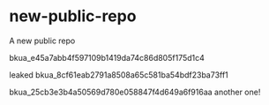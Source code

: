 # new-public-repo
A new public repo

bkua_e45a7abb4f597109b1419da74c86d805f175d1c4


leaked bkua_8cf61eab2791a8508a65c581ba54bdf23ba73ff1

bkua_25cb3e3b4a50569d780e058847f4d649a6f916aa another one!
